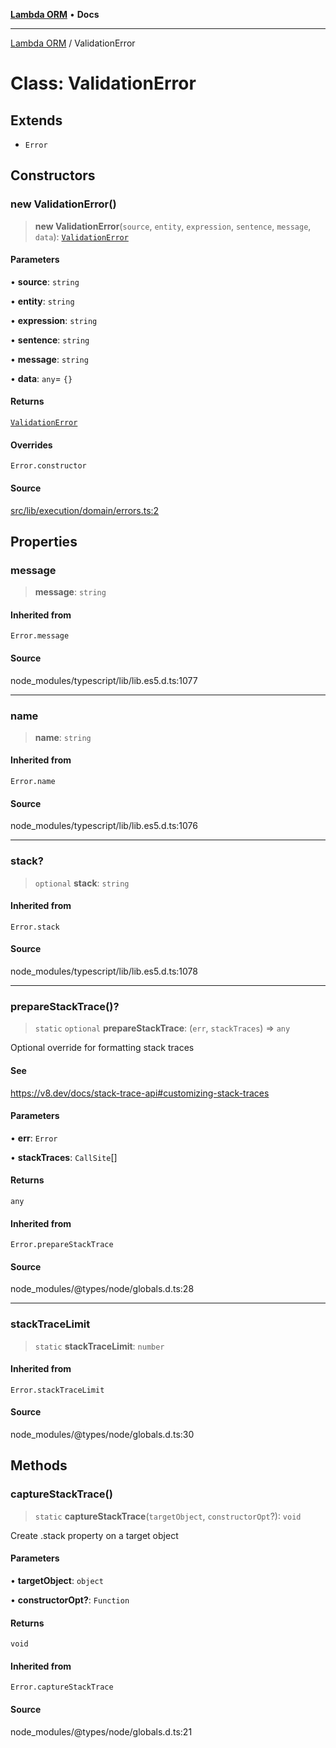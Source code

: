 [**Lambda ORM**](../README.md) • **Docs**

***

[Lambda ORM](../README.md) / ValidationError

# Class: ValidationError

## Extends

- `Error`

## Constructors

### new ValidationError()

> **new ValidationError**(`source`, `entity`, `expression`, `sentence`, `message`, `data`): [`ValidationError`](ValidationError.md)

#### Parameters

• **source**: `string`

• **entity**: `string`

• **expression**: `string`

• **sentence**: `string`

• **message**: `string`

• **data**: `any`= `{}`

#### Returns

[`ValidationError`](ValidationError.md)

#### Overrides

`Error.constructor`

#### Source

[src/lib/execution/domain/errors.ts:2](https://github.com/lambda-orm/lambdaorm/blob/d3091fcee159ea28f1f31cae156d6b1e1cec840e/src/lib/execution/domain/errors.ts#L2)

## Properties

### message

> **message**: `string`

#### Inherited from

`Error.message`

#### Source

node\_modules/typescript/lib/lib.es5.d.ts:1077

***

### name

> **name**: `string`

#### Inherited from

`Error.name`

#### Source

node\_modules/typescript/lib/lib.es5.d.ts:1076

***

### stack?

> `optional` **stack**: `string`

#### Inherited from

`Error.stack`

#### Source

node\_modules/typescript/lib/lib.es5.d.ts:1078

***

### prepareStackTrace()?

> `static` `optional` **prepareStackTrace**: (`err`, `stackTraces`) => `any`

Optional override for formatting stack traces

#### See

https://v8.dev/docs/stack-trace-api#customizing-stack-traces

#### Parameters

• **err**: `Error`

• **stackTraces**: `CallSite`[]

#### Returns

`any`

#### Inherited from

`Error.prepareStackTrace`

#### Source

node\_modules/@types/node/globals.d.ts:28

***

### stackTraceLimit

> `static` **stackTraceLimit**: `number`

#### Inherited from

`Error.stackTraceLimit`

#### Source

node\_modules/@types/node/globals.d.ts:30

## Methods

### captureStackTrace()

> `static` **captureStackTrace**(`targetObject`, `constructorOpt`?): `void`

Create .stack property on a target object

#### Parameters

• **targetObject**: `object`

• **constructorOpt?**: `Function`

#### Returns

`void`

#### Inherited from

`Error.captureStackTrace`

#### Source

node\_modules/@types/node/globals.d.ts:21
